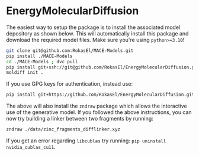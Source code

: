 # EnergyMolecularDiffusion

The easiest way to setup the package is to install the associated model depository as shown below. This will automatically install this package and download the required model files. Make sure you're using `python>=3.10`!

```bash
git clone git@github.com:RokasEl/MACE-Models.git
pip install ./MACE-Models
cd ./MACE-Models ; dvc pull
pip install git+ssh://git@github.com/RokasEl/EnergyMolecularDiffusion.git@load_models_from_remote
moldiff init .
```

If you use GPG keys for authentication, instead use:
```bash
pip install git+https://github.com/RokasEl/EnergyMolecularDiffusion.git@load_models_from_remote
```

The above will also install the `zndraw` package which allows the interactive use of the generative model. If you followed the above instructions, you can now try building a linker between two fragments by running:
```bash
zndraw ./data/zinc_fragments_difflinker.xyz
```

If you get an error regarding `libcublas` try running: ```pip uninstall nvidia_cublas_cu11```.

